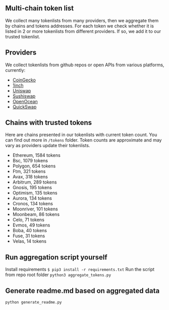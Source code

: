 
## Multi-chain token list 
We collect many tokenlists from many providers, then we aggregate them by chains and tokens addresses. 
For each token we check whether it is listed in 2 or more tokenlists from different providers. If so, 
we add it to our trusted tokenlist.

## Providers
We collect tokenlists from github repos or open APIs from various platforms, currently:
- [CoinGecko](https://www.coingecko.com/)
- [1inch](https://app.1inch.io/)
- [Uniswap](https://uniswap.org/)
- [Sushiswap](https://www.sushi.com/)
- [OpenOcean](https://openocean.finance/)
- [QuickSwap](https://quickswap.exchange/#/swap)

## Chains with trusted tokens
Here are chains presented in our tokenlists with current token count. You can find out more in `/tokens` folder.
Token counts are approximate and may vary as providers update their tokenlists.
- Ethereum, 1584 tokens
- Bsc, 1079 tokens
- Polygon, 654 tokens
- Ftm, 321 tokens
- Avax, 318 tokens
- Arbitrum, 289 tokens
- Gnosis, 195 tokens
- Optimism, 135 tokens
- Aurora, 134 tokens
- Cronos, 134 tokens
- Moonriver, 101 tokens
- Moonbeam, 86 tokens
- Celo, 71 tokens
- Evmos, 49 tokens
- Boba, 40 tokens
- Fuse, 31 tokens
- Velas, 14 tokens

## Run aggregation script yourself
Install requirements
```$ pip3 install -r requirements.txt```
Run the script from repo root folder
```python3 aggregate_tokens.py```
## Generate readme.md based on aggregated data
```bash
python generate_readme.py
```
